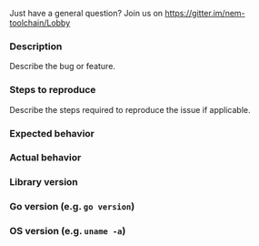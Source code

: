 Just have a general question? Join us on https://gitter.im/nem-toolchain/Lobby

<!--- Please follow the template for every bug -->

### Description

Describe the bug or feature.

### Steps to reproduce

Describe the steps required to reproduce the issue if applicable.

### Expected behavior

### Actual behavior

### Library version

### Go version (e.g. `go version`)

### OS version (e.g. `uname -a`)
